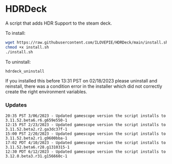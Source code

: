 # HDRDeck
A script that adds HDR Support to the steam deck.

To install:
```sh
wget https://raw.githubusercontent.com/ILOVEPIE/HDRDeck/main/install.sh
chmod +x install.sh
./install.sh
```

To uninstall:
```sh
hdrdeck_uninstall
```

If you installed this before 13:31 PST on 02/18/2023 please uninstall and reinstall, there was a condition error in the installer which did not correctly create the right environment variables.

### Updates

```
20:35 PST 3/06/2023 - Updated gamescope version the script installs to 3.11.52.beta6.r6.g659e550-1
12:15 PST 2/23/2023 - Updated gamescope version the script installs to 3.11.52.beta2.r2.ga3dc37f-1
15:00 PST 2/20/2023 - Updated gamescope version the script installs to 3.11.52.beta2.r1.g9600bba-1
17:02 PDT 4/10/2023 - Updated gamescope version the script installs to 3.11.52.beta6.r28.g1310315-1
12:30 PDT 6/12/2023 - Updated gamescope version the script installs to 3.12.0.beta3.r31.g156660c-1
```
